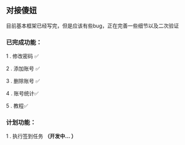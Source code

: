 ## 对接傻妞
目前基本框架已经写完，但是应该有些bug，正在完善一些细节以及二次验证

### 已完成功能：

1 . 修改密码 ✅

2 . 添加账号 ✅

3 . 删除账号 ✅

4 . 账号统计✅

5 . 教程✅

### 计划功能：

1 . 执行签到任务 **（开发中... ）**
